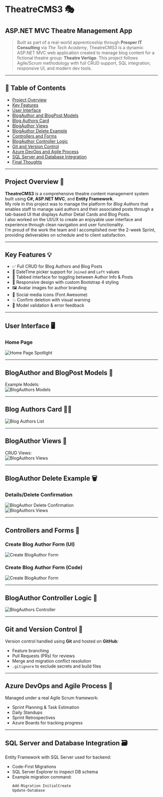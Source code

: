 # TheatreCMS3 🎭  
## ASP.NET MVC Theatre Management App

> Built as part of a real-world apprenticeship through **Prosper IT Consulting** via *The Tech Academy*, TheatreCMS3 is a dynamic ASP.NET MVC web application created to manage blog content for a fictional theatre group: **Theatre Vertigo**. This project follows Agile/Scrum methodology with full CRUD support, SQL integration, responsive UI, and modern dev tools.

---

## 📑 Table of Contents

* [Project Overview](#project-overview)
* [Key Features](#key-features)
* [User Interface](#user-interface)
* [BlogAuthor and BlogPost Models](#blogauthor-and-blogpost-models)
* [Blog Authors Card](#blog-authors-card)
* [BlogAuthor Views](#blogauthor-views)
* [BlogAuthor Delete Example](#blogauthor-delete-example)
* [Controllers and Forms](#controllers-and-forms)
* [BlogAuthor Controller Logic](#blogauthor-controller-logic)
* [Git and Version Control](#git-and-version-control)
* [Azure DevOps and Agile Process](#azure-devops-and-agile-process)
* [SQL Server and Database Integration](#sql-server-and-database-integration)
* [Final Thoughts](#final-thoughts) 

---

## Project Overview 🚀

**TheatreCMS3** is a comprehensive theatre content management system built using **C#, ASP.NET MVC**, and **Entity Framework**.  
My role in this project was to manage the platform for *Blog Authors* that enables staff to manage said authors and their associated posts through a tab-based UI that displays Author Detail Cards and Blog Posts.  
I also worked on the UI/UX to create an enjoyable user interface and experience through clean navigation and user functionality.  
I'm proud of the work the team and I accomplished over the 2-week Sprint, providing deliverables on schedule and to client satisfaction.

---

## Key Features 💡

- ✅ Full CRUD for Blog Authors and Blog Posts  
- 📆 DateTime picker support for `Joined` and `Left` values  
- 🎨 Tabbed interface for toggling between Author Info & Posts  
- 📱 Responsive design with custom Bootstrap 4 styling  
- 🖼️ Avatar images for author branding  
- 🔗 Social media icons (Font Awesome)  
- 💥 Confirm deletion with visual warning  
- 🧠 Model validation & error feedback  

---

## User Interface 🖥️

### Home Page  
![Home Page Spotlight](assets/screenshots/Home.png)

---

## BlogAuthor and BlogPost Models 🧠

Example Models:  
![BlogAuthors Models](assets/screenshots/Models.png)

---

## Blog Authors Card 🧑‍🎨

![Blog Authors List](assets/screenshots/BlogAuthors.png)

---

## BlogAuthor Views 🧾

CRUD Views:  
![BlogAuthors Views](assets/screenshots/CreateEditViews.png)

---

## BlogAuthor Delete Example 🗑️

### Details/Delete Confirmation  
![BlogAuthor Delete Confirmation](assets/screenshots/Haruki_Murakami_Delete.png)  
![BlogAuthors Views](assets/screenshots/DeleteDetailsViews.png)

---

## Controllers and Forms 🧠

### Create Blog Author Form (UI)  
![Create BlogAuthor Form](assets/screenshots/Create2.png)

### Create Blog Author Form (Code)  
![Create BlogAuthor Form](assets/screenshots/Create.png)

---

## BlogAuthor Controller Logic 🧠

![BlogAuthors Controller](assets/screenshots/Controllers.png)

---

## Git and Version Control 🔀

Version control handled using **Git** and hosted on **GitHub**:

- Feature branching  
- Pull Requests (PRs) for reviews  
- Merge and migration conflict resolution  
- `.gitignore` to exclude secrets and build files  

---

## Azure DevOps and Agile Process 🚀

Managed under a real Agile Scrum framework:

- Sprint Planning & Task Estimation  
- Daily Standups  
- Sprint Retrospectives  
- Azure Boards for tracking progress  

---

## SQL Server and Database Integration 🗃️

Entity Framework with SQL Server used for backend:

- Code-First Migrations  
- SQL Server Explorer to inspect DB schema  
- Example migration command:
  ```bash
  Add-Migration InitialCreate
  Update-Database

